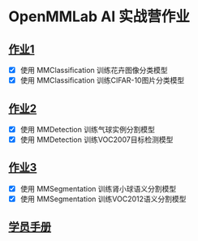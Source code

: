 # OpenMMLab AI 实战营作业

## [作业1](https://github.com/open-mmlab/OpenMMLabCamp/issues/7)
- [x] 使用 MMClassification 训练花卉图像分类模型
- [x] 使用 MMClassification 训练CIFAR-10图片分类模型

## [作业2](https://github.com/open-mmlab/OpenMMLabCamp/issues/30)
- [x] 使用 MMDetection 训练气球实例分割模型
- [x] 使用 MMDetection 训练VOC2007目标检测模型

## [作业3](https://github.com/open-mmlab/OpenMMLabCamp/issues/51)
- [x] 使用 MMSegmentation 训练肾小球语义分割模型
- [x] 使用 MMSegmentation 训练VOC2012语义分割模型

## [学员手册](https://aicarrier.feishu.cn/docx/QMRzd0NoxokuKvxNfS3car1EnHh)